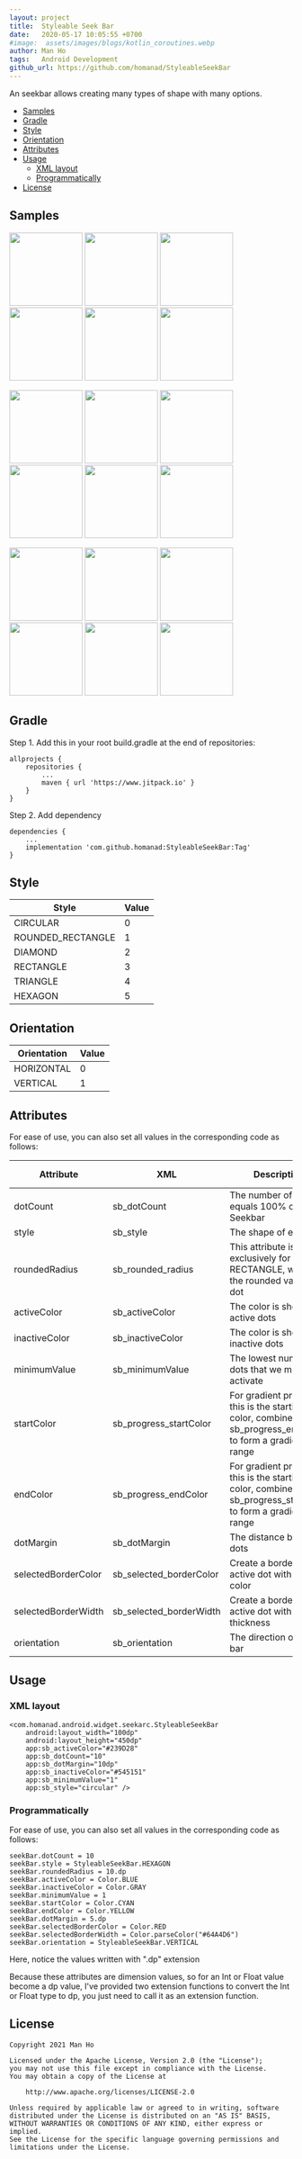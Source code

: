 ```yaml
---
layout: project
title:  Styleable Seek Bar
date:   2020-05-17 10:05:55 +0700
#image:  assets/images/blogs/kotlin_coroutines.webp
author: Man Ho
tags:   Android Development
github_url: https://github.com/homanad/StyleableSeekBar
---
```

[//]: # (---)

[//]: # (layout: project)

[//]: # (title: Styleable Seek Bar)

[//]: # (description: An seekbar allows creating many types of shape with many options.)

[//]: # (image:)

[//]: # (show_tile: false)

[//]: # (github_url: https://github.com/homanad/StyleableSeekBar)

[//]: # (---)

An seekbar allows creating many types of shape with many options.

- [Samples](#samples)
- [Gradle](#gradle)
- [Style](#style)
- [Orientation](#orientation)
- [Attributes](#attributes)
- [Usage](#usage)
    - [XML layout](#xml-layout)
    - [Programmatically](#programmatically)
- [License](#license)

## Samples
<img src="{% link assets/images/attachments/styleable_seek_bar/circular.png %}" width="130" /> <img src="{% link assets/images/attachments/styleable_seek_bar/rounded_rectangle.png %}" width="130" /> <img src="{% link assets/images/attachments/styleable_seek_bar/diamond.png %}" width="130" /> <img src="{% link assets/images/attachments/styleable_seek_bar/rectangle.png %}" width="130" /> <img src="{% link assets/images/attachments/styleable_seek_bar/triangle.png %}" width="130" /> <img src="{% link assets/images/attachments/styleable_seek_bar/hexagon.png %}" width="130" />

<img src="{% link assets/images/attachments/styleable_seek_bar/circular_vertical_border.png %}" width="130" /> <img src="{% link assets/images/attachments/styleable_seek_bar/rounded_rectangle_vertical_border.png %}" width="130" /> <img src="{% link assets/images/attachments/styleable_seek_bar/diamond_vertical_border.png %}" width="130" /> <img src="{% link assets/images/attachments/styleable_seek_bar/rectangle_vertical_border.png %}" width="130" /> <img src="{% link assets/images/attachments/styleable_seek_bar/triangle_vertical_border.png %}" width="130" /> <img src="{% link assets/images/attachments/styleable_seek_bar/hexagon_vertical_border.png %}" width="130" />

<img src="{% link assets/images/attachments/styleable_seek_bar/circular_gradient_border.png %}" width="130" /> <img src="{% link assets/images/attachments/styleable_seek_bar/rounded_rectangle_gradient_border.png %}" width="130" /> <img src="{% link assets/images/attachments/styleable_seek_bar/diamond_gradient_border.png %}" width="130" /> <img src="{% link assets/images/attachments/styleable_seek_bar/rectangle_gradient_border.png %}" width="130" /> <img src="{% link assets/images/attachments/styleable_seek_bar/triangle_gradient_border.png %}" width="130" /> <img src="{% link assets/images/attachments/styleable_seek_bar/hexagon_gradient_border.png %}" width="130" />

## Gradle

Step 1. Add this in your root build.gradle at the end of repositories:

    allprojects {
        repositories {
            ...
            maven { url 'https://www.jitpack.io' }
        }
    }

Step 2. Add dependency

    dependencies {
        ...
        implementation 'com.github.homanad:StyleableSeekBar:Tag'
    }

## Style

|Style | Value|
|------|------|
|CIRCULAR|0|
|ROUNDED_RECTANGLE|1|
|DIAMOND|2|
|RECTANGLE|3|
|TRIANGLE|4|
|HEXAGON|5|

## Orientation

|Orientation | Value|
|------|------|
|HORIZONTAL|0|
|VERTICAL|1|

## Attributes

For ease of use, you can also set all values in the corresponding code
as follows:

| Attribute      	| XML 					| Description 																|	Type 			| Default value	|
| ----------- 		| ----------- 			|----------- 																| -----------		|	-----------	|
| dotCount 		| sb_dotCount			| The number of dots equals 100% of the Seekbar     			|	Int		|	10			|
| style    		| sb_style			| The shape of each dot 	|	[Style](#style)		|	CIRCULAR		|
| roundedRadius  		| sb_rounded_radius			| This attribute is used exclusively for STYLE RECTANGLE, which is the rounded value of dot   									|	Dimension	|	10dp			|
| activeColor   		| sb_activeColor			| The color is shown for active dots   																|	ColorInt	|	Blue		|
| inactiveColor   	| sb_inactiveColor			|  The color is shown for inactive dots 										|	ColorInt			|	Gray		|
| minimumValue  		| sb_minimumValue			| The lowest number of dots that we must activate       			|	Int			|	stroke		|
| startColor   		| sb_progress_startColor			| For gradient progress, this is the starting color, combine with sb_progress_endColor to form a gradient range   |	ColorInt		|	Nothing			|
| endColor  | sb_progress_endColor	| For gradient progress, this is the starting color, combine with sb_progress_startColor to form a gradient range         							|	ColorInt		|	Nothing			|
| dotMargin  | sb_dotMargin	| The distance between dots         							|	Dimension		|	10dp			|
| selectedBorderColor  | sb_selected_borderColor	| Create a border for the active dot with this color        							|	ColorInt		|	Nothing			|
| selectedBorderWidth  | sb_selected_borderWidth	| Create a border for the active dot with this thickness         							|	Dimension		|	3dp			|
| orientation  | sb_orientation	| The direction of seek bar        							|	[Orientation](#orientation)		|	HORIZONTAL			|

## Usage

### XML layout

   	<com.homanad.android.widget.seekarc.StyleableSeekBar
        android:layout_width="100dp"
        android:layout_height="450dp"
        app:sb_activeColor="#239D28"
        app:sb_dotCount="10"
        app:sb_dotMargin="10dp"
        app:sb_inactiveColor="#545151"
        app:sb_minimumValue="1"
        app:sb_style="circular" />

### Programmatically

For ease of use, you can also set all values in the corresponding code
as follows:

    seekBar.dotCount = 10
    seekBar.style = StyleableSeekBar.HEXAGON
    seekBar.roundedRadius = 10.dp
    seekBar.activeColor = Color.BLUE
    seekBar.inactiveColor = Color.GRAY
    seekBar.minimumValue = 1
    seekBar.startColor = Color.CYAN
    seekBar.endColor = Color.YELLOW
    seekBar.dotMargin = 5.dp
    seekBar.selectedBorderColor = Color.RED
    seekBar.selectedBorderWidth = Color.parseColor("#64A4D6")
    seekBar.orientation = StyleableSeekBar.VERTICAL

Here, notice the values written with ".dp" extension

Because these attributes are dimension values, so for an Int or Float
value become a dp value, I've provided two extension functions to
convert the Int or Float type to dp, you just need to call it as an
extension function.

## License

```
Copyright 2021 Man Ho

Licensed under the Apache License, Version 2.0 (the "License");
you may not use this file except in compliance with the License.
You may obtain a copy of the License at

    http://www.apache.org/licenses/LICENSE-2.0

Unless required by applicable law or agreed to in writing, software
distributed under the License is distributed on an "AS IS" BASIS,
WITHOUT WARRANTIES OR CONDITIONS OF ANY KIND, either express or implied.
See the License for the specific language governing permissions and
limitations under the License.
```